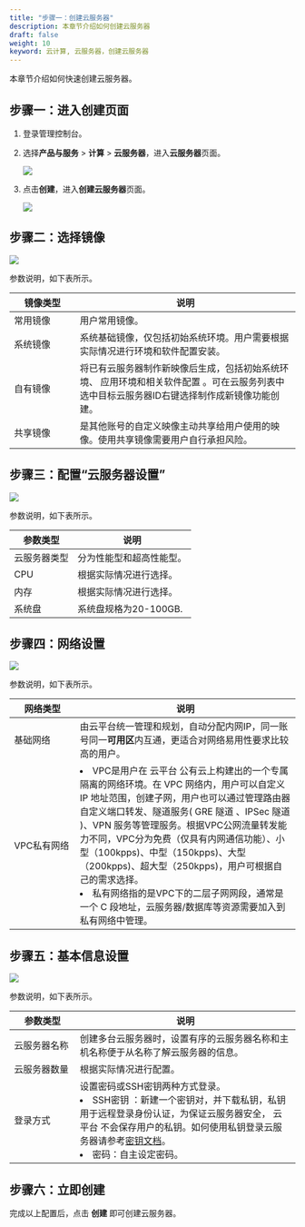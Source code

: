```yaml
---
title: "步骤一：创建云服务器"
description: 本章节介绍如何创建云服务器
draft: false
weight: 10
keyword: 云计算, 云服务器，创建云服务器
---
```


本章节介绍如何快速创建云服务器。


## 步骤一：进入创建页面

1. 登录管理控制台。

2. 选择**产品与服务** > **计算** > **云服务器**，进入**云服务器**页面。

   ![](/compute/vm/quickstart/_images/create_vm_1.png)

3. 点击**创建**，进入**创建云服务器**页面。

   ![](/compute/vm/quickstart/_images/create_vm_2.png)


## 步骤二：选择镜像

   ![](/compute/vm/quickstart/_images/create_vm_2.png)

   参数说明，如下表所示。

   | <span style="display:inline-block;width:100px">镜像类型</span> | 说明  | 
   |--------  | -------------------------|
   | 常用镜像                       | 用户常用镜像。 |
   | 系统镜像                        | 系统基础镜像，仅包括初始系统环境。用户需要根据实际情况进行环境和软件配置安装。 |
   | 自有镜像                         | 将已有云服务器制作新映像后生成，包括初始系统环境、 应用环境和相关软件配置 。可在云服务列表中选中目标云服务器ID右键选择制作成新镜像功能创建。 |
   | 共享镜像                        | 是其他账号的自定义映像主动共享给用户使用的映像。使用共享镜像需要用户自行承担风险。 |

## 步骤三：配置“云服务器设置”

   ![](/compute/vm/quickstart/_images/create_vm_3.png)

   参数说明，如下表所示。

   | 参数类型   | 说明                                                         |
   | ---------- | ------------------------------------------------------------ |
   | 云服务器类型     | 分为性能型和超高性能型。               |
   | CPU    | 根据实际情况进行选择。            |
   | 内存     | 根据实际情况进行选择。     |
   | 系统盘    |  系统盘规格为20-100GB. |

## 步骤四：网络设置

   ![](/compute/vm/quickstart/_images/create_vm_4.png)

   参数说明，如下表所示。

   | <span style="display:inline-block;width:100px">网络类型</span> | 说明                                                         |
   | ------------------------------------------------------------ | ------------------------------------------------------------ |
   | 基础网络                                                     | 由云平台统一管理和规划，自动分配内网IP，同一账号同一**可用区**内互通，更适合对网络易用性要求比较高的用户。 |
   | VPC私有网络                                                  | <li >VPC是用户在 云平台 公有云上构建出的一个专属隔离的网络环境。在 VPC 网络内，用户可以自定义 IP 地址范围，创建子网，用户也可以通过管理路由器自定义端口转发、隧道服务( GRE 隧道 、IPSec 隧道 )、VPN 服务等管理服务。根据VPC公网流量转发能力不同，VPC分为免费（仅具有内网通信功能）、小型（100kpps)、中型（150kpps)、大型（200kpps)、超大型（250kpps)，用户可根据自己的需求选择。</li > <li >私有网络指的是VPC下的二层子网网段，通常是一个 C 段地址，云服务器/数据库等资源需要加入到私有网络中管理。</li > |


## 步骤五：基本信息设置

   ![](/compute/vm/quickstart/_images/create_vm_5.png)

   参数说明，如下表所示。

   | <span style="display:inline-block;width:100px">参数类型</span> | 说明                                    |
   | -----------------------------------| ------------------------------------------------------------ |
   | 云服务器名称                          | 创建多台云服务器时，设置有序的云服务器名称和主机名称便于从名称了解云服务器的信息。 |
   | 云服务器数量                          | 根据实际情况进行配置。   |
   | 登录方式                          | 设置密码或SSH密钥两种方式登录。 <br /> <li >SSH密钥 ：新建一个密钥对，并下载私钥，私钥用于远程登录身份认证，为保证云服务器安全， 云平台 不会保存用户的私钥。如何使用私钥登录云服务器请参考[密钥文档](/compute/ssh/manual/ssh/)。 </li >  <li >密码：自主设定密码。   </li >  |

## 步骤六：立即创建
   完成以上配置后，点击 **创建** 即可创建云服务器。
     

